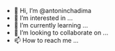 - 👋 Hi, I’m @antoninchadima
- 👀 I’m interested in ...
- 🌱 I’m currently learning ...
- 💞️ I’m looking to collaborate on ...
- 📫 How to reach me ...

<!---
antoninchadima/antoninchadima is a ✨ special ✨ repository because its `README.md` (this file) appears on your GitHub profile.
You can click the Preview link to take a look at your changes.
--->
